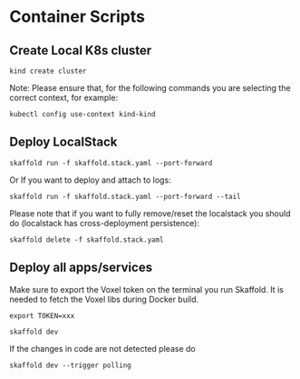 # Container Scripts

## Create Local K8s cluster

```
kind create cluster
```

Note: Please ensure that, for the following commands you are selecting the correct context, for example:

```
kubectl config use-context kind-kind
```

## Deploy LocalStack

```
skaffold run -f skaffold.stack.yaml --port-forward
```

Or If you want to deploy and attach to logs:

```
skaffold run -f skaffold.stack.yaml --port-forward --tail
```

Please note that if you want to fully remove/reset the localstack you should do (localstack has cross-deployment persistence):

```
skaffold delete -f skaffold.stack.yaml
```

## Deploy all apps/services

Make sure to export the Voxel token on the terminal you run Skaffold.
It is needed to fetch the Voxel libs during Docker build.
```
export TOKEN=xxx
```

```
skaffold dev
```

If the changes in code are not detected please do

```
skaffold dev --trigger polling
```
